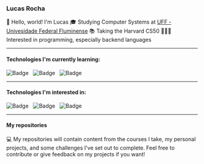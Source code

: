### Lucas Rocha
👋 Hello, world! I'm Lucas
🎓 Studying Computer Systems at [UFF - Univesidade Federal Fluminense](https://www.uff.br)
📚 Taking the Harvard CS50
👨🏻‍💻 Interested in programming, especially backend languages


---
#### Technologies I'm currently learning:

![Badge](https://img.shields.io/badge/C-informational?style=flat&logo=c&logoColor=white) &nbsp; ![Badge](https://img.shields.io/badge/C++-blueviolet?style=flat&logo=c%2B%2B&logoColor=white) &nbsp; ![Badge](https://img.shields.io/badge/Python-success?style=flat&logo=python&logoColor=white)

---
#### Technologies I'm interested in:
![Badge](https://img.shields.io/badge/Java-important?style=flat&logo=java&logoColor=white) &nbsp; ![Badge](https://img.shields.io/badge/SpringBoot-brightgreen?style=flat&logo=spring&logoColor=white) &nbsp; ![Badge](https://img.shields.io/badge/C%23-blue?style=flat&logo=csharp&logoColor=white)

---
#### My repositories

💻 My repositories will contain content from the courses I take, my personal projects, and some challenges I've set out to complete. Feel free to contribute or give feedback on my projects if you want!
